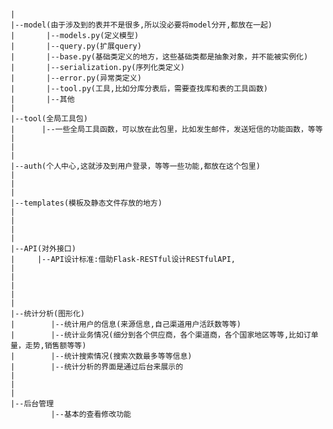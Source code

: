     |
    |--model(由于涉及到的表并不是很多,所以没必要将model分开,都放在一起)
    |       |--models.py(定义模型)
    |       |--query.py(扩展query)
    |       |--base.py(基础类定义的地方，这些基础类都是抽象对象，并不能被实例化)
    |       |--serialization.py(序列化类定义)
    |       |--error.py(异常类定义)
    |       |--tool.py(工具,比如分库分表后，需要查找库和表的工具函数)
    |       |--其他
    |
    |--tool(全局工具包)
    |      |--一些全局工具函数，可以放在此包里，比如发生邮件，发送短信的功能函数，等等
    |
    |
    |
    |--auth(个人中心,这就涉及到用户登录，等等一些功能,都放在这个包里)
    |
    |
    |
    |--templates(模板及静态文件存放的地方)
    |
    |
    |
    |
    |--API(对外接口)
    |     |--API设计标准:借助Flask-RESTful设计RESTfulAPI,
    |
    |
    |
    |
    |
    |--统计分析(图形化)
    |        |--统计用户的信息(来源信息,自己渠道用户活跃数等等)
    |        |--统计业务情况(细分到各个供应商，各个渠道商，各个国家地区等等,比如订单量，走势,销售额等等)
    |        |--统计搜索情况(搜索次数最多等等信息)
    |        |--统计分析的界面是通过后台来展示的
    |
    |
    |
    |--后台管理
             |--基本的查看修改功能　　　
